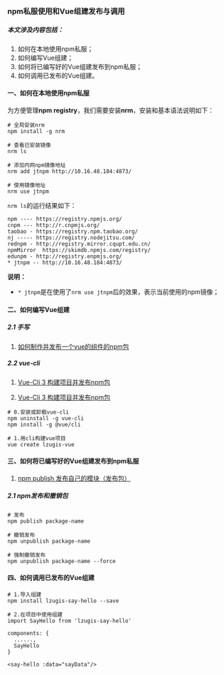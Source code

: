 ### npm私服使用和Vue组建发布与调用

##### 本文涉及内容包括：
1. 如何在本地使用npm私服；
2. 如何编写Vue组建；
3. 如何将已编写好的Vue组建发布到npm私服；
4. 如何调用已发布的Vue组建。

#### 一、如何在本地使用npm私服
为方便管理**npm registry**，我们需要安装**nrm**，安装和基本语法说明如下：
```
# 全局安装nrm
npm install -g nrm

# 查看已安装镜像
nrm ls

# 添加内网npm镜像地址
nrm add jtnpm http://10.16.48.184:4873/ 

# 使用镜像地址
nrm use jtnpm
```
```nrm ls```的运行结果如下：
```
npm ---- https://registry.npmjs.org/
cnpm --- http://r.cnpmjs.org/
taobao - https://registry.npm.taobao.org/
nj ----- https://registry.nodejitsu.com/
rednpm - http://registry.mirror.cqupt.edu.cn/
npmMirror  https://skimdb.npmjs.com/registry/
edunpm - http://registry.enpmjs.org/
* jtnpm -- http://10.16.48.184:4873/
```
**说明：**
* ```* jtnpm```是在使用了```nrm use jtnpm```后的效果，表示当前使用的npm镜像；
#### 二、如何编写Vue组建
##### 2.1 手写
1. [如何制作并发布一个vue的组件的npm包](https://blog.csdn.net/hamupp/article/details/79337643)

##### 2.2 vue-cli
1. [Vue-Cli 3 构建项目并发布npm包](https://blog.csdn.net/github_36820944/article/details/82597264)

2. [Vue-Cli 3 构建项目并发布npm包](https://blog.csdn.net/Fundebug/article/details/80620683)
```
# 0.安装或卸载vue-cli
npm uninstall -g vue-cli
npm install -g @vue/cli
  
# 1.用cli构建vue项目
vue create lzugis-vue

```


#### 三、如何将已编写好的Vue组建发布到npm私服
1. [npm publish 发布自己的模块（发布包）](https://blog.csdn.net/hsany330/article/details/78627352)

##### 2.1 npm发布和撤销包
```
# 发布
npm publish package-name

# 撤销发布
npm unpublish package-name

# 强制撤销发布
npm unpublish package-name --force
```

#### 四、如何调用已发布的Vue组建
```
# 1.导入组建
npm install lzugis-say-hello --save

# 2.在项目中使用组建
import SayHello from 'lzugis-say-hello'

components: {
  ......,
  SayHello
}

<say-hello :data="sayData"/>
```

